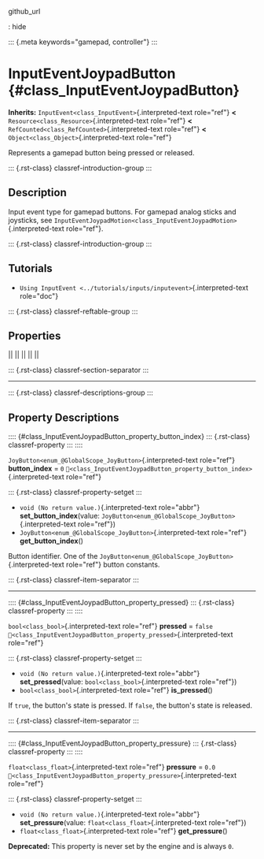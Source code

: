 github_url

:   hide

::: {.meta keywords="gamepad, controller"}
:::

# InputEventJoypadButton {#class_InputEventJoypadButton}

**Inherits:** `InputEvent<class_InputEvent>`{.interpreted-text
role="ref"} **\<** `Resource<class_Resource>`{.interpreted-text
role="ref"} **\<** `RefCounted<class_RefCounted>`{.interpreted-text
role="ref"} **\<** `Object<class_Object>`{.interpreted-text role="ref"}

Represents a gamepad button being pressed or released.

::: {.rst-class}
classref-introduction-group
:::

## Description

Input event type for gamepad buttons. For gamepad analog sticks and
joysticks, see
`InputEventJoypadMotion<class_InputEventJoypadMotion>`{.interpreted-text
role="ref"}.

::: {.rst-class}
classref-introduction-group
:::

## Tutorials

- `Using InputEvent <../tutorials/inputs/inputevent>`{.interpreted-text
  role="doc"}

::: {.rst-class}
classref-reftable-group
:::

## Properties

||
||
||
||
||

::: {.rst-class}
classref-section-separator
:::

------------------------------------------------------------------------

::: {.rst-class}
classref-descriptions-group
:::

## Property Descriptions

:::: {#class_InputEventJoypadButton_property_button_index}
::: {.rst-class}
classref-property
:::
::::

`JoyButton<enum_@GlobalScope_JoyButton>`{.interpreted-text role="ref"}
**button_index** = `0`
`🔗<class_InputEventJoypadButton_property_button_index>`{.interpreted-text
role="ref"}

::: {.rst-class}
classref-property-setget
:::

- `void (No return value.)`{.interpreted-text role="abbr"}
  **set_button_index**(value:
  `JoyButton<enum_@GlobalScope_JoyButton>`{.interpreted-text
  role="ref"})
- `JoyButton<enum_@GlobalScope_JoyButton>`{.interpreted-text role="ref"}
  **get_button_index**()

Button identifier. One of the
`JoyButton<enum_@GlobalScope_JoyButton>`{.interpreted-text role="ref"}
button constants.

::: {.rst-class}
classref-item-separator
:::

------------------------------------------------------------------------

:::: {#class_InputEventJoypadButton_property_pressed}
::: {.rst-class}
classref-property
:::
::::

`bool<class_bool>`{.interpreted-text role="ref"} **pressed** = `false`
`🔗<class_InputEventJoypadButton_property_pressed>`{.interpreted-text
role="ref"}

::: {.rst-class}
classref-property-setget
:::

- `void (No return value.)`{.interpreted-text role="abbr"}
  **set_pressed**(value: `bool<class_bool>`{.interpreted-text
  role="ref"})
- `bool<class_bool>`{.interpreted-text role="ref"} **is_pressed**()

If `true`, the button\'s state is pressed. If `false`, the button\'s
state is released.

::: {.rst-class}
classref-item-separator
:::

------------------------------------------------------------------------

:::: {#class_InputEventJoypadButton_property_pressure}
::: {.rst-class}
classref-property
:::
::::

`float<class_float>`{.interpreted-text role="ref"} **pressure** = `0.0`
`🔗<class_InputEventJoypadButton_property_pressure>`{.interpreted-text
role="ref"}

::: {.rst-class}
classref-property-setget
:::

- `void (No return value.)`{.interpreted-text role="abbr"}
  **set_pressure**(value: `float<class_float>`{.interpreted-text
  role="ref"})
- `float<class_float>`{.interpreted-text role="ref"} **get_pressure**()

**Deprecated:** This property is never set by the engine and is always
`0`.
